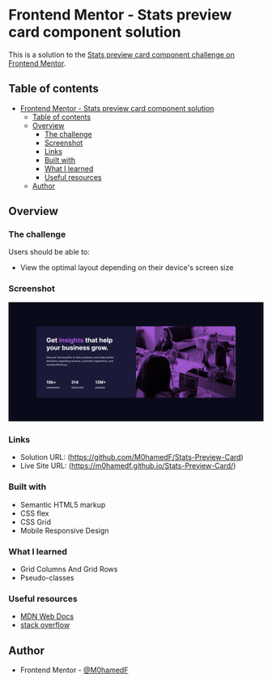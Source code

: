 # Frontend Mentor - Stats preview card component solution
This is a solution to the [Stats preview card component challenge on Frontend Mentor](https://www.frontendmentor.io/challenges/stats-preview-card-component-8JqbgoU62). 

## Table of contents
- [Frontend Mentor - Stats preview card component solution](#frontend-mentor---stats-preview-card-component-solution)
  - [Table of contents](#table-of-contents)
  - [Overview](#overview)
    - [The challenge](#the-challenge)
    - [Screenshot](#screenshot)
    - [Links](#links)
    - [Built with](#built-with)
    - [What I learned](#what-i-learned)
    - [Useful resources](#useful-resources)
  - [Author](#author)


## Overview

### The challenge
Users should be able to:
- View the optimal layout depending on their device's screen size

### Screenshot
![Order-summary-component](images/Screenshot.png)

### Links
- Solution URL: (https://github.com/M0hamedF/Stats-Preview-Card)
- Live Site URL: (https://m0hamedf.github.io/Stats-Preview-Card/)

### Built with
- Semantic HTML5 markup
- CSS flex
- CSS Grid
- Mobile Responsive Design

### What I learned
- Grid Columns And Grid Rows
- Pseudo-classes

### Useful resources
- [MDN Web Docs](https://developer.mozilla.org/en-US/) 
- [stack overflow](https://stackoverflow.com/questions/15649244/responsive-font-size-in-css)

## Author
- Frontend Mentor - [@M0hamedF](https://www.frontendmentor.io/profile/M0hamedF)